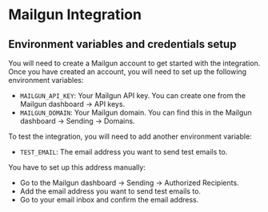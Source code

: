 # Mailgun Integration

## Environment variables and credentials setup

You will need to create a Mailgun account to get started with the integration. Once you have created an account, you will need to set up the following environment variables:

- `MAILGUN_API_KEY`: Your Mailgun API key. You can create one from the Mailgun dashboard -> API keys.
- `MAILGUN_DOMAIN`: Your Mailgun domain. You can find this in the Mailgun dashboard -> Sending -> Domains.

To test the integration, you will need to add another environment variable:

- `TEST_EMAIL`: The email address you want to send test emails to.

You have to set up this address manually:

- Go to the Mailgun dashboard -> Sending -> Authorized Recipients.
- Add the email address you want to send test emails to.
- Go to your email inbox and confirm the email address.
